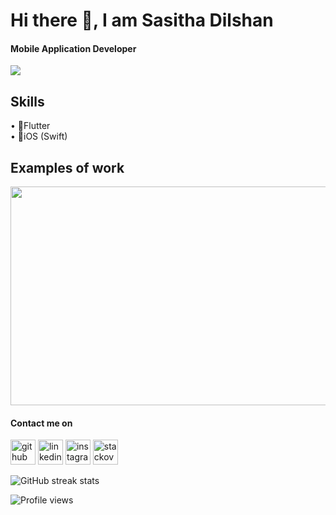 



# Hi there 👋, I am Sasitha Dilshan
#### Mobile Application Developer

<img src='https://user-images.githubusercontent.com/33307043/150345190-ab514b63-7a71-4b00-b128-9555fcab69df.mp4' />

## Skills
• 📱Flutter <br>
• 📱iOS (Swift)

## Examples of work

<img src='https://user-images.githubusercontent.com/33307043/150352675-21eae2a6-5153-451c-b233-e760a75b5186.mp4' height=350 width=600 />







#### Contact me on


[<img src='https://cdn.jsdelivr.net/npm/simple-icons@3.0.1/icons/github.svg' alt='github' height='40'>](https://github.com/SasithaDil)  [<img src='https://cdn.jsdelivr.net/npm/simple-icons@3.0.1/icons/linkedin.svg' alt='linkedin' height='40'>](https://www.linkedin.com/in/Sasitha-Digamadulla/)  [<img src='https://cdn.jsdelivr.net/npm/simple-icons@3.0.1/icons/instagram.svg' alt='instagram' height='40'>](https://www.instagram.com/Sasitha_dil/)  [<img src='https://cdn.jsdelivr.net/npm/simple-icons@3.0.1/icons/stackoverflow.svg' alt='stackoverflow' height='40'>](https://stackoverflow.com/users/user:10083812)  

![GitHub streak stats](https://github-readme-streak-stats.herokuapp.com/?user=SasithaDil)  

![Profile views](https://gpvc.arturio.dev/SasithaDil)  
